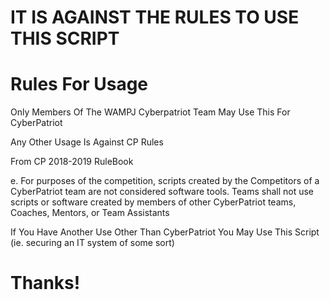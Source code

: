 # IT IS AGAINST THE RULES TO USE THIS SCRIPT
# Rules For Usage
Only Members Of The WAMPJ Cyberpatriot Team May Use This For CyberPatriot

Any Other Usage Is Against CP Rules

From CP 2018-2019 RuleBook 

e. For purposes of the competition, scripts created by the Competitors of a CyberPatriot team are not considered software tools.     Teams shall not use scripts or software created by members of other CyberPatriot teams, Coaches, Mentors, or Team Assistants

If You Have Another Use Other Than CyberPatriot You May Use This Script (ie. securing an IT system of some sort)

# Thanks!
